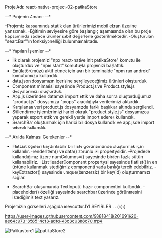 Proje Adı: react-native-project-02-patikaStore

*-*-* Projenin Amacı: *-*-*

-Projemiz kapsamında statik olan ürünlerimizi mobil ekran üzerine yansıtmak.
-Eğitimin seviyesine göre başlangıç aşamasında olan bu proje kapsamında sadece ürünler sabit değerlerle gösterilmektedir.
-Oluşturulan "searcBar"'ın fonksiyonelliği bulunmamaktadır.

*-*-* Yapılan İşlemler *-*-*

* İlk olarak projemizi "npx react-native init patikaStore" komutu ile oluşturduk ve  "npm start" komutuyla projemizi başlattık.
* Emülatörümüzü aktif etmek için ayrı bir terminalde "npm run android" komutumuzu kullandık.
* data.json dosyamızın içerisine sergileyeceğimiz ürünleri oluşturduk.
* Component mimarisi sayesinde Product.js ve Product.style.js dosyalarımızı oluşturduk.
* App.js üzerinden datamızı import ettik ve daha sonra oluşturduğumuz "product.js" dosyamıza "props" aracılığıyla verilerimizi aktardık.
* Karşılanan veri product.js dosyamızda farklı başlıklar altında sergilendi.
* Stillendirme işlemlerimizi harici olarak "product.style.js" dosyamızda yaparak export ettik ve gerekli yerde import ederek kullandık.
* SearchBar oluşturmak için harici bir dosya kullandık ve app.jsde import ederek kullandık.


*-*-* Akılda Kalması Gerekenler *-*-*

* FlatList öğeleri kaydırılabilir bir liste görünümünde oluşturmak için kullanılır.
-renderItem() ve data() zorunlu iki propertysidir.
-Projedede kullandığımız üzere numColumns=() sayesinde birden fazla sütün kullanabiliriz.
-ListHeaderComponent propertysi sayesinde flatlist() in en üstüne kullanmak istediğimiz componenti yada başlığı tercih edebiliriz.
-keyExtractor() sayesinde unıque(benzersiz) bir key(id) oluşturmamızı sağlar.

* SearchBar oluşumunda TextInput() hazır componentini kullandık.
-placeholder() özelliği sayesinde searchbar üzerinde görünmesini istediğimiz text  yazarız.


Projemizin görselleri aşağıda mevcuttur.İYİ SEYİRLER ... :):):)



https://user-images.githubusercontent.com/93818418/201691620-ae64c973-3585-4cf3-adfd-43c3c03b8c70.mp4

![Patikastore1](https://user-images.githubusercontent.com/93818418/201692034-df6fc964-281d-4da7-9814-213f588a1672.png)
![patikaStore2](https://user-images.githubusercontent.com/93818418/201692060-f755c0a0-b07d-4ff8-995d-1f898eadae5e.png)

